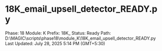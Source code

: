 # 18K_email_upsell_detector_READY.py

Phase: 18
Module: K
Prefix: 18K_
Status: Ready
Path: D:\MAGIC\scripts\phase18\module_K\18K_email_upsell_detector_READY.py
Last Updated: July 28, 2025 5:14 PM (GMT+5:30)